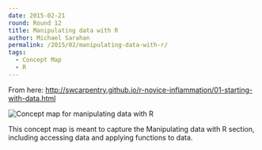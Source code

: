 ```yaml
---
date: 2015-02-21
round: Round 12
title: Manipulating data with R
author: Michael Sarahan
permalink: /2015/02/manipulating-data-with-r/
tags:
  - Concept Map
  - R
---
```

From here: <http://swcarpentry.github.io/r-novice-inflammation/01-starting-with-data.html>

![Concept map for manipulating data with R](http://i.imgur.com/OX7V0vh.jpg)

This concept map is meant to capture the Manipulating data with R section,
including accessing data and applying functions to data.
